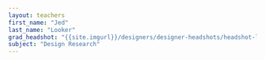 ```yaml
---
layout: teachers
first_name: "Jed"
last_name: "Looker"
grad_headshot: "{{site.imgurl}}/designers/designer-headshots/headshot-looker-jed.jpg"
subject: "Design Research"
---
```

